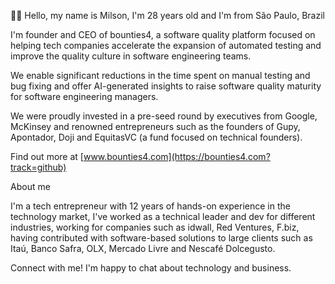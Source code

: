 ✋🏽 Hello, my name is Milson, I'm 28 years old and I'm from São Paulo, Brazil

I'm founder and CEO of bounties4, a software quality platform focused on helping tech companies accelerate the expansion of automated testing and improve the quality culture in software engineering teams.

We enable significant reductions in the time spent on manual testing and bug fixing and offer AI-generated insights to raise software quality maturity for software engineering managers.

We were proudly invested in a pre-seed round by executives from Google, McKinsey and renowned entrepreneurs such as the founders of Gupy, Apontador, Doji and EquitasVC (a fund focused on technical founders).

Find out more at [www.bounties4.com](https://bounties4.com?track=github)

About me

I'm a tech entrepreneur with 12 years of hands-on experience in the technology market, I've worked as a technical leader and dev for different industries, working for companies such as idwall, Red Ventures, F.biz, having contributed with software-based solutions to large clients such as Itaú, Banco Safra, OLX, Mercado Livre and Nescafé Dolcegusto.

Connect with me! I'm happy to chat about technology and business.

